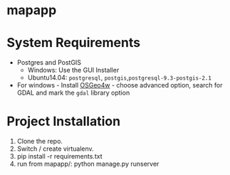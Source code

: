 # mapapp

System Requirements
===================
* Postgres and PostGIS
  * Windows: Use the GUI Installer
  * Ubuntu14.04: `postgresql`, `postgis`,`postgresql-9.3-postgis-2.1`
* For windows - Install [OSGeo4w](http://trac.osgeo.org/osgeo4w/) - choose advanced option, search for GDAL and mark the `gdal` library option

Project Installation
====================
1. Clone the repo.
2. Switch / create virtualenv.
3. pip install -r requirements.txt
4. run from mapapp/: python manage.py runserver

